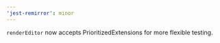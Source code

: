 ```yaml
---
'jest-remirror': minor
---
```


`renderEditor` now accepts PrioritizedExtensions for more flexible testing.

